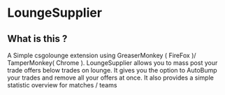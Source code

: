 # LoungeSupplier

## What is this ?
A Simple csgolounge extension using GreaserMonkey ( FireFox )/ TamperMonkey( Chrome ).
LoungeSupplier allows you to mass post your trade offers below trades on lounge.
It gives you the option to AutoBump your trades and remove all your offers at once.
It also provides a simple statistic overview for matches / teams



